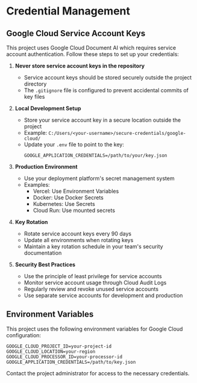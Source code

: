 # Credential Management

## Google Cloud Service Account Keys

This project uses Google Cloud Document AI which requires service account authentication. Follow these steps to set up your credentials:

1. **Never store service account keys in the repository**
   - Service account keys should be stored securely outside the project directory
   - The `.gitignore` file is configured to prevent accidental commits of key files

2. **Local Development Setup**
   - Store your service account key in a secure location outside the project
   - Example: `C:/Users/<your-username>/secure-credentials/google-cloud/`
   - Update your `.env` file to point to the key:
     ```env
     GOOGLE_APPLICATION_CREDENTIALS=/path/to/your/key.json
     ```

3. **Production Environment**
   - Use your deployment platform's secret management system
   - Examples:
     - Vercel: Use Environment Variables
     - Docker: Use Docker Secrets
     - Kubernetes: Use Secrets
     - Cloud Run: Use mounted secrets

4. **Key Rotation**
   - Rotate service account keys every 90 days
   - Update all environments when rotating keys
   - Maintain a key rotation schedule in your team's security documentation

5. **Security Best Practices**
   - Use the principle of least privilege for service accounts
   - Monitor service account usage through Cloud Audit Logs
   - Regularly review and revoke unused service accounts
   - Use separate service accounts for development and production

## Environment Variables

This project uses the following environment variables for Google Cloud configuration:

```env
GOOGLE_CLOUD_PROJECT_ID=your-project-id
GOOGLE_CLOUD_LOCATION=your-region
GOOGLE_CLOUD_PROCESSOR_ID=your-processor-id
GOOGLE_APPLICATION_CREDENTIALS=/path/to/key.json
```

Contact the project administrator for access to the necessary credentials. 